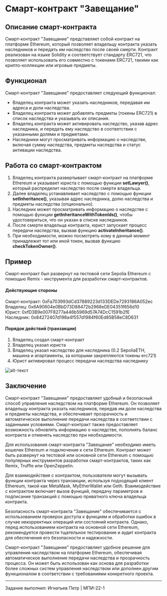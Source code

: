 # Смарт-контракт "Завещание"

## Описание смарт-контракта
Смарт-контракт "Завещание" представляет собой контракт на платформе Ethereum, который позволяет владельцу контракта указать наследников и передать им наследство после своей смерти. Контракт реализован на языке Solidity и соответствует стандарту ERC721, что позволяет использовать его совместно с токенами ERC721, такими как крипто-коллекции или игровые предметы.

## Функционал
Смарт-контракт "Завещание" предоставляет следующий функционал:

* Владелец контракта может указать наследников, передавая им адреса и доли наследства.
* Владелец контракта может добавлять предметы (токены ERC721) в список наследства и указывать их описания.
* Владелец контракта может активировать наследство, указав адрес наследника, и передать ему наследство в соответствии с указанными долями и предметами.
* Наследники могут просматривать информацию о наследстве, включая сумму наследства, предметы наследства и статус активации наследства.

## Работа со смарт-контрактом
1. Владелец контракта развертывает смарт-контракт на платформе Ethereum и указывает юриста с помощью функции **setLawyer()**, который распределит наследство после смерти владельца.
2. Далее владелец устанавливает наследство с помощью функции **setInheritance()**, указывая адрес наследника, долю наследства и предметы наследства (опционально).
3. Наследник может просматривать информацию о наследстве с помощью функции **getInheritanceWithTokenIds()**, чтобы удостовериться, что он указан в списке наследников.
4. После смерти владельца контракта, юрист запускает процесс передачи наследства, вызвав функцию **activateInheritance()**.
5. При необходимости, можно посмотреть кому в данный момент принадлежит тот или иной токен, вызвав функцию **checkTokenOwner()**.

## Пример
Смарт-контракт был развернут на тестовой сети Sepolia Ethereum с помощью Remix - инструмента для разработки смарт-контрактов.

#### Действующие стороны
Смарт-контракт: 0xFa703993dCd37889223d133DEDe7293186A052ec  
Владелец: 0x6A90604e0BbD73D88472b2968eDE04351f656d10  
Юрист: 0xfD3B9e007F8277a446b5969d57A74DcC1591b2fE  
Наследник: 0x84272407d198a4f557d1984f60Ed85B58eC8D631

#### Порядок действий (транзакции)
1. Владелец создал смарт-контракт
2. Владелец указал юриста
3. Владелец указал наследство для наследника (0.2 SepoliaETH, машина и апартаменты, за которыми закрепляются токены erc721)
4. Юрист активировал процесс передачи наследства наследнику


![alt-текст](https://github.com/KrutoiOblom/Inheritance/blob/main/Transactions.png "Транзакции смарт-контракта")


## Заключение
Смарт-контракт "Завещание" предоставляет удобный и безопасный способ управления наследством на платформе Ethereum. Он позволяет владельцу контракта указать наследников, передав им доли наследства и предметы наследства, и обеспечивает прозрачность и автоматическое выполнение передачи наследства в соответствии с заданными условиями. Смарт-контракт также предоставляет возможность обновлять информацию о наследстве, пополнять баланс контракта и отменять наследство при необходимости.

Для использования смарт-контракта "Завещание" необходимо иметь кошелек Ethereum и подключение к сети Ethereum. Контракт может быть развернут на тестовой или основной сети Ethereum с помощью популярных инструментов разработки смарт-контрактов, таких как Remix, Truffle или OpenZeppelin.

Для взаимодействия с контрактом, пользователи могут вызывать функции контракта через транзакции, используя подходящий клиент Ethereum, такой как MetaMask, MyEtherWallet или Geth. Взаимодействие с контрактом включает вызов функций, передачу параметров и подписание транзакций с помощью приватного ключа владельца контракта.

Безопасность смарт-контракта "Завещание" обеспечивается с использованием проверок доступа к функциям и обработки ошибок в случае некорректных операций или состояний контракта. Однако, перед использованием контракта на основной сети Ethereum, рекомендуется провести тщательное тестирование и аудит контракта для обеспечения его безопасности и надежности.

Смарт-контракт "Завещание" предоставляет удобное решение для управления наследством на платформе Ethereum, обеспечивая автоматическое выполнение передачи наследства и прозрачность процесса. Он может быть использован как основа для разработки более сложных систем управления наследством или дополнен другим функционалом в соответствии с требованиями конкретного проекта.


---

Задание выполнил:
Игнатьев Петр | МПИ-22-1
